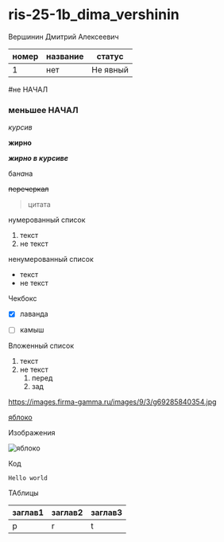 # ris-25-1b_dima_vershinin
Вершинин Дмитрий Алексеевич

|номер|название|статус|
|-----|--------|------|
|1|нет|Не явный|

#не НАЧАЛ

### меньшее НАЧАЛ

*курсив*

**жирно**

***жирно в курсиве***

ба*на*на

~~перечеркал~~

>цитата

нумерованный список
 1. текст
 2. не текст

ненумерованный список
 * текст
 * не текст

Чекбокс

- [x] лаванда

- [ ] камыш

Вложенный список
1. текст
2. не текст
    1. перед
    2. зад
    
<https://images.firma-gamma.ru/images/9/3/g69285840354.jpg>

[яблоко](https://images.firma-gamma.ru/images/9/3/g69285840354.jpg)

Изображения

![яблоко](https://images.firma-gamma.ru/images/9/3/g69285840354.jpg "аппле")

Код

```
Hello world
```

ТАблицы

|заглав1|заглав2|заглав3|
|-------|-------|-------|
|p|r|t|
